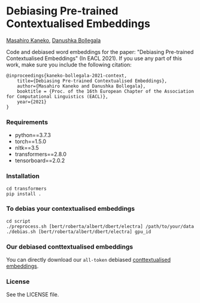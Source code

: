 # Debiasing Pre-trained Contextualised Embeddings

[Masahiro Kaneko](https://sites.google.com/view/masahirokaneko/english?authuser=0), [Danushka Bollegala](http://danushka.net/)


Code and debiased word embeddings for the paper: "Debiasing Pre-trained Contextualised Embeddings" (In EACL 2021). If you use any part of this work, make sure you include the following citation:

```
@inproceedings{kaneko-bollegala-2021-context,
    title={Debiasing Pre-trained Contextualised Embeddings},
    author={Masahiro Kaneko and Danushka Bollegala},
    booktitle = {Proc. of the 16th European Chapter of the Association for Computational Linguistics (EACL)},
    year={2021}
}
```


### Requirements
- python==3.7.3
- torch==1.5.0
- nltk==3.5
- transformers==2.8.0
- tensorboard==2.0.2

### Installation
```
cd transformers
pip install .
```


### To debias your contextualised embeddings
```
cd script
./preprocess.sh [bert/roberta/albert/dbert/electra] /path/to/your/data
./debias.sh [bert/roberta/albert/dbert/electra] gpu_id

```

### Our debiased conttextualised embeddings

You can directly download our ``all-token`` debiased [conttextualised embeddings](https://drive.google.com/drive/folders/1a99jISCUfTp2E5BNQtIHEelQT-Pf8ayB?usp=sharing).

### License
See the LICENSE file.

